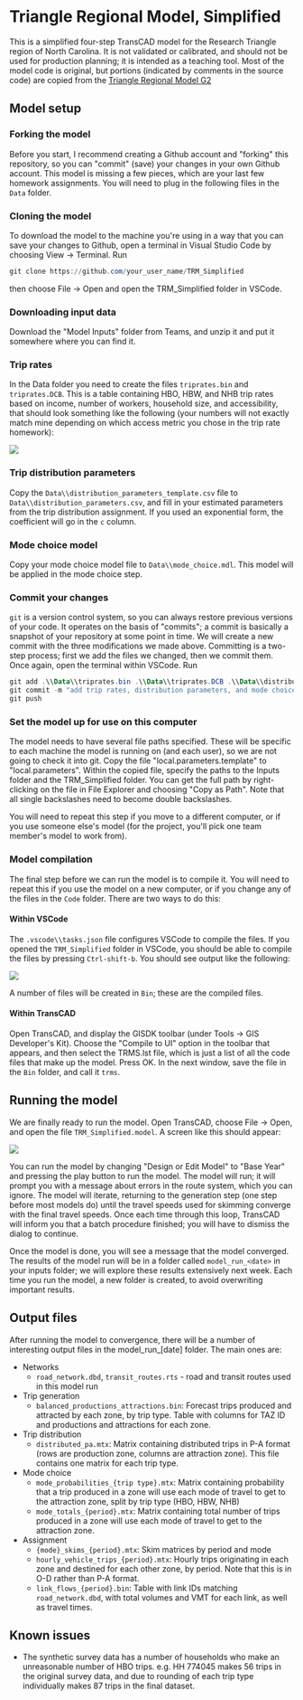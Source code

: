 # Triangle Regional Model, Simplified

This is a simplified four-step TransCAD model for the Research Triangle region of North Carolina. It is not validated or calibrated, and should not be used for production planning; it is intended as a teaching tool. Most of the model code is original, but portions (indicated by comments in the source code) are copied from the [Triangle Regional Model G2](https://github.com/Triangle-Modeling-and-Analytics/TRMG2)

## Model setup

### Forking the model

Before you start, I recommend creating a Github account and "forking" this repository, so you can "commit" (save) your changes in your own Github account. This model is missing a few pieces, which are your last few homework assignments. You will need to plug in the following files in the `Data` folder.

### Cloning the model

To download the model to the machine you're using in a way that you can save your changes to Github, open a terminal in Visual Studio Code by choosing View -> Terminal. Run

```powershell
git clone https://github.com/your_user_name/TRM_Simplified
```

then choose File -> Open and open the TRM_Simplified folder in VSCode.

### Downloading input data

Download the "Model Inputs" folder from Teams, and unzip it and put it somewhere where you can find it.

### Trip rates

In the Data folder you need to create the files `triprates.bin` and `triprates.DCB`. This is a table containing HBO, HBW, and NHB trip rates based on income, number of workers, household size, and accessibility, that should look something like the following (your numbers will not exactly match mine depending on which access metric you chose in the trip rate homework):

![](readme_images/triprates.png)

### Trip distribution parameters

Copy the `Data\\distribution_parameters_template.csv` file to `Data\\distribution_parameters.csv`, and fill in your estimated parameters from the trip distribution assignment. If you used an exponential form, the coefficient will go in the `c` column.

### Mode choice model

Copy your mode choice model file to `Data\\mode_choice.mdl`. This model will be applied in the mode choice step.

### Commit your changes

`git` is a version control system, so you can always restore previous versions of your code. It operates on the basis of "commits"; a commit is basically a snapshot of your repository at some point in time. We will create a new commit with the three modifications we made above. Committing is a two-step process; first we add the files we changed, then we commit them. Once again, open the terminal within VSCode. Run

```powershell
git add .\\Data\\triprates.bin .\\Data\\triprates.DCB .\\Data\\distribution_parameters.csv .\\Data\\mode_choice.mdl
git commit -m "add trip rates, distribution parameters, and mode choice model"
git push
```

### Set the model up for use on this computer

The model needs to have several file paths specified. These will be specific to each machine the model is running on (and each user), so we are not going to check it into git. Copy the file "local.parameters.template" to "local.parameters". Within the copied file, specify the paths to the Inputs folder and the TRM_Simplified folder. You can get the full path by right-clicking on the file in File Explorer and choosing "Copy as Path". Note that all single backslashes need to become double backslashes.

You will need to repeat this step if you move to a different computer, or if you use someone else's model (for the project, you'll pick one team member's model to work from).

### Model compilation

The final step before we can run the model is to compile it. You will need to repeat this if you use the model on a new computer, or if you change any of the files in the `Code` folder. There are two ways to do this:

#### Within VSCode

The `.vscode\\tasks.json` file configures VSCode to compile the files. If you opened the `TRM_Simplified` folder in VSCode, you should be able to compile the files by pressing `Ctrl-shift-b`. You should see output like the following:

![](readme_images/vscode_compile.png)

A number of files will be created in `Bin`; these are the compiled files.

#### Within TransCAD

Open TransCAD, and display the GISDK toolbar (under Tools -> GIS Developer's Kit). Choose the "Compile to UI" option in the toolbar that appears, and then select the TRMS.lst file, which is just a list of all the code files that make up the model. Press OK. In the next window, save the file in the `Bin` folder, and call it `trms`.

## Running the model

We are finally ready to run the model. Open TransCAD, choose File -> Open, and open the file `TRM_Simplified.model`. A screen like this should appear:

![](readme_images/trms.png)

You can run the model by changing "Design or Edit Model" to "Base Year" and pressing the play button to run the model. The model will run; it will prompt you with a message about errors in the route system, which you can ignore. The model will iterate, returning to the generation step (one step before most models do) until the travel speeds used for skimming converge with the final travel speeds. Once each time through this loop, TransCAD will inform you that a batch procedure finished; you will have to dismiss the dialog to continue.

Once the model is done, you will see a message that the model converged. The results of the model run will be in a folder called `model_run_<date>` in your inputs folder; we will explore these results extensively next week. Each time you run the model, a new folder is created, to avoid overwriting important results. 

## Output files

After running the model to convergence, there will be a number of interesting output files in the model_run_[date] folder. The main ones are:

- Networks
    - `road_network.dbd`, `transit_routes.rts` - road and transit routes used in this model run
- Trip generation
    - `balanced_productions_attractions.bin`: Forecast trips produced and attracted by each zone, by trip type. Table with columns for TAZ ID and productions and attractions for each zone.
- Trip distribution
    - `distributed_pa.mtx`: Matrix containing distributed trips in P-A format (rows are production zone, columns are attraction zone). This file contains one matrix for each trip type.
- Mode choice
    - `mode_probabilities_{trip type}.mtx`: Matrix containing probability that a trip produced in a zone will use each mode of travel to get to the attraction zone, split by trip type (HBO, HBW, NHB)
    - `mode_totals_{period}.mtx`: Matrix containing total number of trips produced in a zone will use each mode of travel to get to the attraction zone.
- Assignment
    - `{mode}_skims_{period}.mtx`: Skim matrices by period and mode
    - `hourly_vehicle_trips_{period}.mtx`: Hourly trips originating in each zone and destined for each other zone, by period. Note that this is in O-D rather than P-A format.
    - `link_flows_{period}.bin`: Table with link IDs matching `road_network.dbd`, with total volumes and VMT for each link, as well as travel times.

## Known issues

- The synthetic survey data has a number of households who make an unreasonable number of HBO trips. e.g. HH 774045 makes 56 trips in the original survey data, and due to rounding of each trip type individually makes 87 trips in the final dataset.